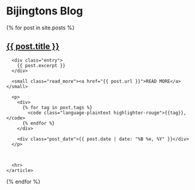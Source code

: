 # Bijingtons Blog

<div class="posts">
  {% for post in site.posts %}
    <article class="post">
      <h2><a href="{{ post.url }}">{{ post.title }}</a></h2>

      <div class="entry">
        {{ post.excerpt }}
      </div>
      
      <small class="read_more"><a href="{{ post.url }}">READ MORE</a></small>

      <p>
        <div>
          {% for tag in post.tags %}
            <code class="language-plaintext highlighter-rouge">{{tag}}, </code>
          {% endfor %}
        </div>
      
        <div class="post_date">{{ post.date | date: "%B %e, %Y" }}</div>
      </p>
      

      
      <hr>
    </article>
  {% endfor %}
</div>
